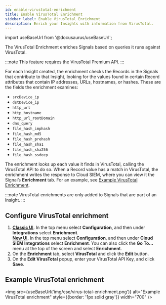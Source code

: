 ```yaml
---
id: enable-virustotal-enrichment
title: Enable VirusTotal Enrichment
sidebar_label: Enable VirusTotal Enrichment
description: Enrich your Insights with information from VirusTotal.
---
```


import useBaseUrl from '@docusaurus/useBaseUrl';

The VirusTotal Enrichment enriches Signals based on queries it runs against VirusTotal.

:::note
This feature requires the VirusTotal Premium API.
:::

For each Insight created, the enrichment checks the Records in the Signals that contribute to that Insight, looking for the values found in certain Record attributes that contain IP addresses, URLs, hostnames, or hashes. These are the fields the enrichment examines:

* `srcDevice_ip`
* `dstDevice_ip`
* `http_url`
* `http_hostname`
* `http_url_rootDomain`
* `dns_query`
* `file_hash_imphash`
* `file_hash_md5`
* `file_hash_prehash`
* `file_hash_sha1`
* `file_hash_sha256`
* `file_hash_ssdeep`

The enrichment looks up each value it finds in VirusTotal, calling the VirusTotal API to do so. When a Record value has a match in VirusTotal, the enrichment writes the response to Cloud SIEM, where you can view it the Signal’s **Enrichment** tab. For an example, see [Example VirusTotal Enrichment](#example-virustotal-enrichment).

:::note
VirusTotal enrichments are only added to Signals that are part of an Insight.
:::

## Configure VirusTotal enrichment

1. [**Classic UI**](/docs/cse/introduction-to-cloud-siem/#classic-ui). In the top menu select **Configuration**, and then under **Integrations** select **Enrichment**. <br/>[**New UI**](/docs/cse/introduction-to-cloud-siem/#new-ui). In the top menu select **Configuration**, and then under **Cloud SIEM Integrations** select **Enrichment**. You can also click the **Go To...** menu at the top of the screen and select **Enrichment**.  
1. On the **Enrichment** tab, select **VirusTotal** and click the **Edit** button.
2. On the **Edit VirusTotal** popup, enter your VirusTotal API Key, and click **Save**.

## Example VirusTotal enrichment
<img src={useBaseUrl('img/cse/virus-total-enrichment.png')} alt="Example VirusTotal enrichment" style={{border: '1px solid gray'}} width="700" />
